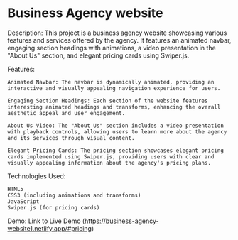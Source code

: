 # Business Agency website

Description:
This project is a business agency website showcasing various features and services offered by the agency. It features an animated navbar, engaging section headings with animations, a video presentation in the "About Us" section, and elegant pricing cards using Swiper.js.

Features:

    Animated Navbar: The navbar is dynamically animated, providing an interactive and visually appealing navigation experience for users.

    Engaging Section Headings: Each section of the website features interesting animated headings and transforms, enhancing the overall aesthetic appeal and user engagement.

    About Us Video: The "About Us" section includes a video presentation with playback controls, allowing users to learn more about the agency and its services through visual content.

    Elegant Pricing Cards: The pricing section showcases elegant pricing cards implemented using Swiper.js, providing users with clear and visually appealing information about the agency's pricing plans.

Technologies Used:

    HTML5
    CSS3 (including animations and transforms)
    JavaScript
    Swiper.js (for pricing cards)

Demo:
Link to Live Demo (https://business-agency-website1.netlify.app/#pricing)
